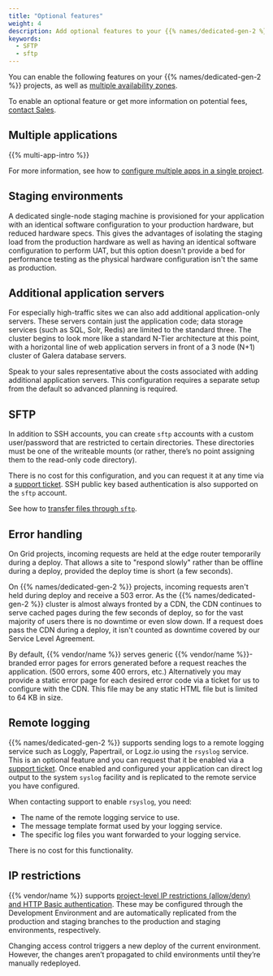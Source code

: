```yaml
---
title: "Optional features"
weight: 4
description: Add optional features to your {{% names/dedicated-gen-2 %}} project.
keywords:
  - SFTP
  - sftp
---
```


You can enable the following features on your {{% names/dedicated-gen-2 %}} projects,
as well as [multiple availability zones](/dedicated-environments/dedicated-gen-3/overview.md#multiple-availability-zones).

To enable an optional feature or get more information on potential fees,
[contact Sales](https://platform.sh/contact/).

## Multiple applications

{{% multi-app-intro %}}

For more information, see how to [configure multiple apps in a single project](/create-apps/multi-app/_index.md).

## Staging environments

A dedicated single-node staging machine is provisioned for your application with an identical software configuration to your production hardware, but reduced hardware specs.
This gives the advantages of isolating the staging load from the production hardware as well as having an identical software configuration to perform UAT, but this option doesn't provide a bed for performance testing as the physical hardware configuration isn't the same as production.

## Additional application servers

For especially high-traffic sites we can also add additional application-only servers.
These servers contain just the application code; data storage services (such as SQL, Solr, Redis) are limited to the standard three.
The cluster begins to look more like a standard N-Tier architecture at this point, with a horizontal line of web application servers in front of a 3 node (N+1) cluster of Galera database servers.

Speak to your sales representative about the costs associated with adding additional application servers. 
This configuration requires a separate setup from the default so advanced planning is required.

## SFTP

In addition to SSH accounts, you can create `sftp` accounts with a custom user/password that are restricted to certain directories. 
These directories must be one of the writeable mounts (or rather, there’s no point assigning them to the read-only code directory).

There is no cost for this configuration, and you can request it at any time via a [support ticket](/learn/overview/get-support.md). 
SSH public key based authentication is also supported on the `sftp` account.

See how to [transfer files through `sftp`](/development/file-transfer.md).

## Error handling

On Grid projects, incoming requests are held at the edge router temporarily during a deploy.
That allows a site to "respond slowly" rather than be offline during a deploy, provided the deploy time is short (a few seconds).

On {{% names/dedicated-gen-2 %}} projects, incoming requests aren't held during deploy and receive a 503 error.
As the {{% names/dedicated-gen-2 %}} cluster is almost always fronted by a CDN,
the CDN continues to serve cached pages during the few seconds of deploy,
so for the vast majority of users there is no downtime or even slow down.
If a request does pass the CDN during a deploy, it isn't counted as downtime covered by our Service Level Agreement.

By default, {{% vendor/name %}} serves generic {{% vendor/name %}}-branded error pages for errors generated before a request reaches the application.
(500 errors, some 400 errors, etc.)  Alternatively you may provide a static error page for each desired error code via a ticket for us to configure with the CDN.
This file may be any static HTML file but is limited to 64 KB in size.

## Remote logging

{{% names/dedicated-gen-2 %}} supports sending logs to a remote logging service such as Loggly, Papertrail, or Logz.io using the `rsyslog` service.
This is an optional feature and you can request that it be enabled via a [support ticket](/learn/overview/get-support).
Once enabled and configured your application can direct log output to the system `syslog` facility
and is replicated to the remote service you have configured.

When contacting support to enable `rsyslog`, you need:

- The name of the remote logging service to use.
- The message template format used by your logging service.
- The specific log files you want forwarded to your logging service.

There is no cost for this functionality.

## IP restrictions

{{% vendor/name %}} supports [project-level IP restrictions (allow/deny) and HTTP Basic authentication](/environments/http-access-control.md). These may be configured through the Development Environment and are automatically replicated from the production and staging branches to the production and staging environments, respectively.

Changing access control triggers a new deploy of the current environment. 
However, the changes aren’t propagated to child environments until they’re manually redeployed.